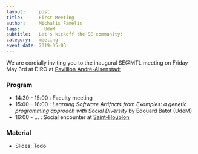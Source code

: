 ```yaml
---
layout:     post
title:      First Meeting
author:     Michalis Famelis
tags: 		  UdeM
subtitle:  	Let's kickoff the SE community!
category:   meeting
event_date: 2019-05-03
---
```


We are cordially inviting you to the inaugural SE@MTL meeting on Friday May 3rd at DIRO at [Pavillion André-Aisenstadt](https://goo.gl/maps/8NxJceXSGkr7LSBb9)

### Program

  - 14:30 - 15:00 : Faculty meeting
  - 15:00 - 16:00 : _Learning Software Artifacts from Examples: a genetic programming approach with Social Diversity_ by Edouard Batot (UdeM)
  - 16:00 - ... : Social encounter at [Saint-Houblon](https://goo.gl/maps/N85zrjGwbvY14kN39)

### Material

  - Slides: Todo
